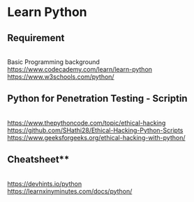 # Learn Python
## Requirement 
 <br>Basic Programming background
 <br>https://www.codecademy.com/learn/learn-python
 <br>https://www.w3schools.com/python/
## Python for Penetration Testing - Scriptin
 <br>https://www.thepythoncode.com/topic/ethical-hacking
 <br>https://github.com/SHathi28/Ethical-Hacking-Python-Scripts
 <br>https://www.geeksforgeeks.org/ethical-hacking-with-python/
## Cheatsheet**
 <br>https://devhints.io/python
 <br>https://learnxinyminutes.com/docs/python/

